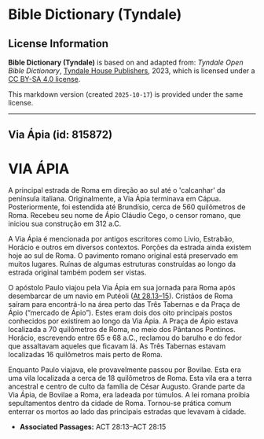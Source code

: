 # Bible Dictionary (Tyndale)

## License Information

**Bible Dictionary (Tyndale)** is based on and adapted from: _Tyndale Open Bible Dictionary_, [Tyndale House Publishers](https://tyndaleopenresources.com/), 2023, which is licensed under a [CC BY-SA 4.0 license](https://creativecommons.org/licenses/by-sa/4.0/legalcode.en).

This markdown version (created `2025-10-17`) is provided under the same license.



--------------------------------

## Via Ápia (id: 815872)

VIA ÁPIA
========

A principal estrada de Roma em direção ao sul até o 'calcanhar' da península italiana. Originalmente, a Via Ápia terminava em Cápua. Posteriormente, foi estendida até Brundísio, cerca de 560 quilômetros de Roma. Recebeu seu nome de Ápio Cláudio Cego, o censor romano, que iniciou sua construção em 312 a.C.

A Via Ápia é mencionada por antigos escritores como Livio, Estrabão, Horácio e outros em diversos contextos. Porções da estrada ainda existem hoje ao sul de Roma. O pavimento romano original está preservado em muitos lugares. Ruínas de algumas estruturas construídas ao longo da estrada original também podem ser vistas.

O apóstolo Paulo viajou pela Via Ápia em sua jornada para Roma após desembarcar de um navio em Putéoli ([At 28\.13–15](https://ref.ly/Acts28:13-Acts28:15)). Cristãos de Roma saíram para encontrá\-lo na área perto das Três Tabernas e da Praça de Ápio (“mercado de Ápio”). Estes eram dois dos oito principais postos conhecidos por existirem ao longo da Via Ápia. A Praça de Ápio estava localizada a 70 quilômetros de Roma, no meio dos Pântanos Pontinos. Horácio, escrevendo entre 65 e 68 a.C., reclamou do barulho e do fedor que assaltavam aqueles que ficavam lá. As Três Tabernas estavam localizadas 16 quilômetros mais perto de Roma.

Enquanto Paulo viajava, ele provavelmente passou por Bovilae. Esta era uma vila localizada a cerca de 18 quilômetros de Roma. Esta vila era a terra ancestral e centro de culto da família de César Augusto. Grande parte da Via Ápia, de Bovilae a Roma, era ladeada por túmulos. A lei romana proibia sepultamentos dentro da cidade de Roma. Tornou\-se prática comum enterrar os mortos ao lado das principais estradas que levavam à cidade.

* **Associated Passages:** ACT 28:13–ACT 28:15

